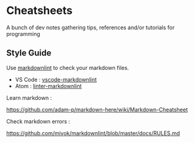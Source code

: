 # Cheatsheets

A bunch of dev notes gathering tips, references and/or tutorials for programming

## Style Guide

Use [markdownlint](https://github.com/mivok/markdownlint) to check your markdown files.

- VS Code : [vscode-markdownlint](https://github.com/DavidAnson/vscode-markdownlint)
- Atom : [linter-markdownlint](https://atom.io/packages/linter-markdownlint)

Learn markdown :

<https://github.com/adam-p/markdown-here/wiki/Markdown-Cheatsheet>

Check markdown errors :

<https://github.com/mivok/markdownlint/blob/master/docs/RULES.md>
